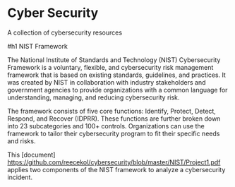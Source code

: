 # Cyber Security
A collection of cybersecurity  resources

#h1 NIST Framework 

The National Institute of Standards and Technology (NIST) Cybersecurity Framework is a voluntary, flexible, and  cybersecurity risk management framework that is based on existing standards, guidelines, and practices. It was created by NIST in collaboration with industry stakeholders and government agencies to provide organizations with a common language for understanding, managing, and reducing cybersecurity risk.

The framework consists of five core functions: Identify, Protect, Detect, Respond, and Recover (IDPRR). These functions are further broken down into 23 subcategories and 100+ controls. Organizations can use the framework to tailor their cybersecurity program to fit their specific needs and risks.

This [document] https://github.com/reecekol/cybersecurity/blob/master/NIST/Project1.pdf  applies two components of the NIST framework to analyze a cybersecurity incident.
